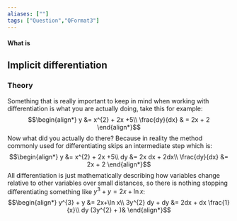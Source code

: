 ```yaml
---
aliases: [""]
tags: ["Question","QFormat3"]
---
```


#### What is
## Implicit differentiation
### Theory
Something that is really important to keep in mind when working with differentiation is what you are actually doing, take this for example:
$$\begin{align*}
y &= x^{2} + 2x +5\\
\frac{dy}{dx} & = 2x + 2 
\end{align*}$$
Now what did you actually do there? Because in reality the method commonly used for differentiating skips an intermediate step which is:
$$\begin{align*}
y &= x^{2} + 2x +5\\
dy &= 2x dx + 2dx\\
\frac{dy}{dx} &= 2x + 2
\end{align*}$$
All differentiation is just mathematically describing how variables change relative to other variables over small distances, so there is nothing stopping differentiating something like $y^{3} + y = 2x+\ln x$:
$$\begin{align*}
y^{3} + y &= 2x+\ln x\\
3y^{2} dy + dy &= 2dx + dx \frac{1}{x}\\
dy (3y^{2} + )&
\end{align*}$$
